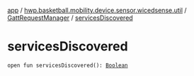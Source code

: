 [app](../../index.md) / [hwp.basketball.mobility.device.sensor.wicedsense.util](../index.md) / [GattRequestManager](index.md) / [servicesDiscovered](.)

# servicesDiscovered

`open fun servicesDiscovered(): `[`Boolean`](https://kotlinlang.org/api/latest/jvm/stdlib/kotlin/-boolean/index.html)